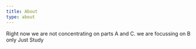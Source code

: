 ```yaml
---
title: About
type: about
---
```

Right now we are not concentrating on parts A and C.
we are focussing on B only
Just Study
